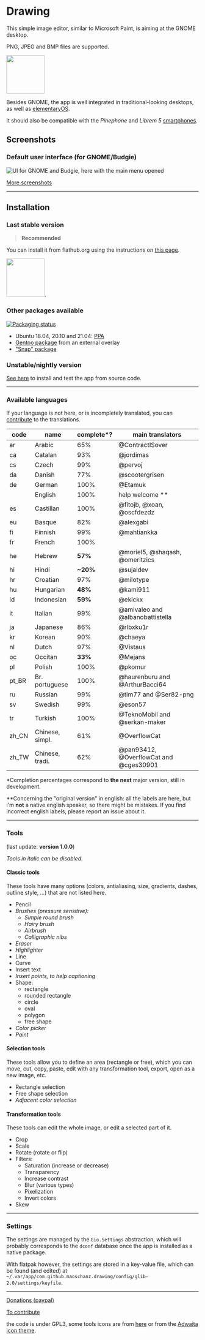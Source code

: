 # Drawing

This simple image editor, similar to Microsoft Paint, is aiming at the GNOME
desktop.

PNG, JPEG and BMP files are supported.

[<img alt="" height="100" src="https://gitlab.gnome.org/Teams/Circle/-/raw/master/assets/button/circle-button-i.svg">](https://circle.gnome.org/)

Besides GNOME, the app is well integrated in traditional-looking desktops, as
well as [elementaryOS](./docs/screenshots/0.8/elementary_labels.png).

It should also be compatible with the *Pinephone* and *Librem 5*
[smartphones](./docs/screenshots/1.0/librem_menu.png).

## Screenshots

### Default user interface (for GNOME/Budgie)

![UI for GNOME and Budgie, here with the main menu opened](./docs/screenshots/1.0/gnome_menu.png)

[More screenshots](https://maoschanz.github.io/drawing/gallery.html)

----

## Installation

### Last stable version

>**Recommended**

You can install it from flathub.org using the instructions on
[this page](https://flathub.org/apps/details/com.github.maoschanz.drawing).

[<img alt="" height="100" src="https://flathub.org/api/badge?locale=en">](https://flathub.org/apps/details/com.github.maoschanz.drawing).

### Other packages available

[![Packaging status](https://repology.org/badge/vertical-allrepos/drawing.svg?minversion=0.8.5)](https://repology.org/project/drawing/versions)


- Ubuntu 18.04, 20.10 and 21.04: [PPA](https://launchpad.net/~cartes/+archive/ubuntu/drawing/)
- [Gentoo package](https://gitlab.com/src_prepare/src_prepare-overlay/-/tree/master/media-gfx/drawing) from an external overlay
- ["Snap" package](https://snapcraft.io/drawing)

### Unstable/nightly version

[See here](./CONTRIBUTING.md#install-from-source-code) to install and test the
app from source code.

----

### Available languages

If your language is not here, or is incompletely translated, you can
[contribute](./CONTRIBUTING.md#translating) to the translations.

| code | name         | complete*? | main translators                          |
|------|--------------|------------|-------------------------------------------|
| ar   | Arabic       | 65%        | @ContractISover                           |
| ca   | Catalan      | 93%        | @jordimas                                 |
| cs   | Czech        | 99%        | @pervoj                                   |
| da   | Danish       | 77%        | @scootergrisen                            |
| de   | German       | 100%       | @Etamuk                                   |
|      | English      | 100%       | help welcome **                           |
| es   | Castillan    | 100%       | @fitojb, @xoan, @oscfdezdz                |
| eu   | Basque       | 82%        | @alexgabi                                 |
| fi   | Finnish      | 99%        | @mahtiankka                               |
| fr   | French       | 100%       |                                           |
| he   | Hebrew       | **57%**    | @moriel5, @shaqash, @omeritzics           |
| hi   | Hindi        | **~20%**   | @sujaldev                                 |
| hr   | Croatian     | 97%        | @milotype                                 |
| hu   | Hungarian    | **48%**    | @kami911                                  |
| id   | Indonesian   | **59%**    | @ekickx                                   |
| it   | Italian      | 99%        | @amivaleo and @albanobattistella          |
| ja   | Japanese     | 86%        | @rlbxku1r                                 |
| kr   | Korean       | 90%        | @chaeya                                   |
| nl   | Dutch        | 97%        | @Vistaus                                  |
| oc   | Occitan      | **33%**    | @Mejans                                   |
| pl   | Polish       | 100%       | @pkomur                                   |
| pt_BR | Br. portuguese | 100%    | @haurenburu and @ArthurBacci64            |
| ru   | Russian      | 99%        | @tim77 and @Ser82-png                     |
| sv   | Swedish      | 99%        | @eson57                                   |
| tr   | Turkish      | 100%       | @TeknoMobil and @serkan-maker             |
| zh_CN | Chinese, simpl. | 61%    | @OverflowCat                              |
| zh_TW | Chinese, tradi. | 62%    | @pan93412, @OverflowCat and @cges30901    |

\*Completion percentages correspond to **the next** major version, still in
development.

\**Concerning the "original version" in english: all the labels are here, but
i'm **not** a native english speaker, so there might be mistakes. If you find
incorrect english labels, please report an issue about it.

----

### Tools

(last update: **version 1.0.0**)

*Tools in italic can be disabled.*

#### Classic tools

These tools have many options (colors, antialiasing, size, gradients, dashes,
outline style, …) that are not listed here.

- Pencil
- *Brushes (pressure sensitive):*
	- *Simple round brush*
	- *Hairy brush*
	- *Airbrush*
	- *Calligraphic nibs*
- *Eraser*
- *Highlighter*
- Line
- Curve
- Insert text
- *Insert points, to help captioning*
- Shape:
	- rectangle
	- rounded rectangle
	- circle
	- oval
	- polygon
	- free shape
- *Color picker*
- *Paint*

#### Selection tools

These tools allow you to define an area (rectangle or free), which you can move,
cut, copy, paste, edit with any transformation tool, export, open as a new
image, etc.

- Rectangle selection
- Free shape selection
- *Adjacent color selection*

#### Transformation tools

These tools can edit the whole image, or edit a selected part of it.

- Crop
- Scale
- Rotate (rotate or flip)
- Filters:
	- Saturation (increase or decrease)<!-- - Veil -->
	- Transparency
	- Increase contrast
	- Blur (various types)
	- Pixelization
	- Invert colors
- Skew

----

### Settings

The settings are managed by the `Gio.Settings` abstraction, which will probably
corresponds to the `dconf` database once the app is installed as a native
package.

With flatpak however, the settings are stored in a key-value file, which can be
found (and edited) at `~/.var/app/com.github.maoschanz.drawing/config/glib-2.0/settings/keyfile`.

----

[Donations (paypal)](https://paypal.me/maoschannz)

[To contribute](./CONTRIBUTING.md)

the code is under GPL3, some tools icons are from [here](https://github.com/gnome-design-team/gnome-icons/tree/master/art-libre-symbolic) or from the [Adwaita icon theme](https://gitlab.gnome.org/GNOME/adwaita-icon-theme).

